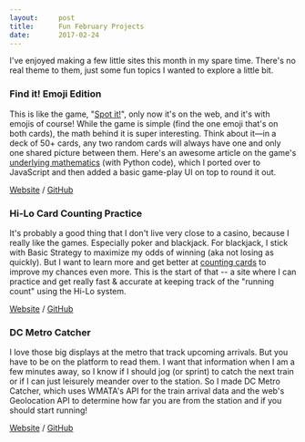```yaml
---
layout:     post
title:      Fun February Projects
date:       2017-02-24
---
```


I've enjoyed making a few little sites this month in my spare time. There's no
real theme to them, just some fun topics I wanted to explore a little bit.

### Find it! Emoji Edition

This is like the game, "[Spot it!](https://www.asmodee.us/en/games/spot-it/)",
only now it's on the web, and it's with emojis of course! While the game is
simple (find the one emoji that's on both cards), the math behind it is super
interesting. Think about it—in a deck of 50+ cards, any two random cards will
always have one and only one shared picture between them. Here's an awesome
article on the game's
[underlying mathematics](http://joelgrus.com/2015/06/12/on-the-mathematics-of-spot-it/)
(with Python code), which I ported over to JavaScript and then added a basic
game-play UI on top to round it out.

[Website](https://brendansudol.com/find-emoji/) /
[GitHub](https://github.com/brendansudol/find-emoji)

### Hi-Lo Card Counting Practice

It's probably a good thing that I don't live very close to a casino, because I
really like the games. Especially poker and blackjack. For blackjack, I stick
with Basic Strategy to maximize my odds of winning (aka not losing as quickly).
But I want to learn more and get better at
[counting cards](https://en.wikipedia.org/wiki/Card_counting) to improve my
chances even more. This is the start of that -- a site where I can practice and
get really fast & accurate at keeping track of the "running count" using the
Hi-Lo system.

[Website](https://brendansudol.com/card-counting-game/) /
[GitHub](https://github.com/brendansudol/card-counting-game)

### DC Metro Catcher

I love those big displays at the metro that track upcoming arrivals. But you
have to be on the platform to read them. I want that information when I am a few
minutes away, so I know if I should jog (or sprint) to catch the next train or
if I can just leisurely meander over to the station. So I made DC Metro Catcher,
which uses WMATA's API for the train arrival data and the web's Geolocation API
to determine how far you are from the station and if you should start running!

[Website](https://metrocatcher.com) /
[GitHub](https://github.com/brendansudol/metro-catcher)
